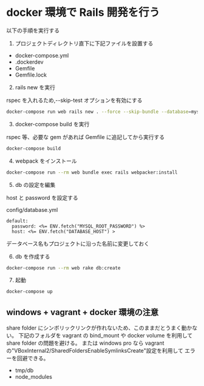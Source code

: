 # docker 環境で Rails 開発を行う

以下の手順を実行する

1. プロジェクトディレクトリ直下に下記ファイルを設置する

- docker-compose.yml
- .dockerdev
- Gemfile
- Gemfile.lock

2. rails new を実行

rspec を入れるため,--skip-test オプションを有効にする

```bash
docker-compose run web rails new . --force --skip-bundle --database=mysql --skip-test
```

3. docker-compose build を実行

rspec 等、必要な gem があれば Gemfile に追記してから実行する

```bash
docker-compose build
```

4. webpack をインストール

```bash
docker-compose run --rm web bundle exec rails webpacker:install
```

5. db の設定を編集

host と password を設定する

config/database.yml

```
default:
  password: <%= ENV.fetch("MYSQL_ROOT_PASSWORD") %>
  host: <%= ENV.fetch("DATABASE_HOST") >
```

データベース名もプロジェクトに沿った名前に変更しておく

6. db を作成する

```bash
docker-compose run --rm web rake db:create
```

7. 起動

```bash
docker-compose up
```

## windows + vagrant + docker 環境の注意

share folder にシンボリックリンクが作れないため、このままだとうまく動かない。
下記のフォルダを vagrant の bind_mount や docker volume を利用して share folder の問題を避ける。
または windows pro なら vagrant の"VBoxInternal2/SharedFoldersEnableSymlinksCreate"設定を利用して
エラーを回避できる。

- tmp/db
- node_modules
